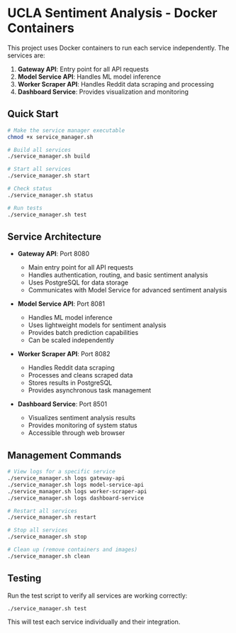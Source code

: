 # UCLA Sentiment Analysis - Docker Containers

This project uses Docker containers to run each service independently. The services are:

1. **Gateway API**: Entry point for all API requests
2. **Model Service API**: Handles ML model inference
3. **Worker Scraper API**: Handles Reddit data scraping and processing
4. **Dashboard Service**: Provides visualization and monitoring

## Quick Start

```bash
# Make the service manager executable
chmod +x service_manager.sh

# Build all services
./service_manager.sh build

# Start all services
./service_manager.sh start

# Check status
./service_manager.sh status

# Run tests
./service_manager.sh test
```

## Service Architecture

- **Gateway API**: Port 8080
  - Main entry point for all API requests
  - Handles authentication, routing, and basic sentiment analysis
  - Uses PostgreSQL for data storage
  - Communicates with Model Service for advanced sentiment analysis

- **Model Service API**: Port 8081
  - Handles ML model inference
  - Uses lightweight models for sentiment analysis
  - Provides batch prediction capabilities
  - Can be scaled independently

- **Worker Scraper API**: Port 8082
  - Handles Reddit data scraping
  - Processes and cleans scraped data
  - Stores results in PostgreSQL
  - Provides asynchronous task management

- **Dashboard Service**: Port 8501
  - Visualizes sentiment analysis results
  - Provides monitoring of system status
  - Accessible through web browser

## Management Commands

```bash
# View logs for a specific service
./service_manager.sh logs gateway-api
./service_manager.sh logs model-service-api
./service_manager.sh logs worker-scraper-api
./service_manager.sh logs dashboard-service

# Restart all services
./service_manager.sh restart

# Stop all services
./service_manager.sh stop

# Clean up (remove containers and images)
./service_manager.sh clean
```

## Testing

Run the test script to verify all services are working correctly:

```bash
./service_manager.sh test
```

This will test each service individually and their integration.
